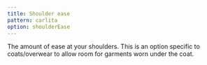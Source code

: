 ```yaml
---
title: Shoulder ease
pattern: carlita
option: shoulderEase
---
```


The amount of ease at your shoulders. This is an option specific to coats/overwear to allow room for garments worn under the coat.
